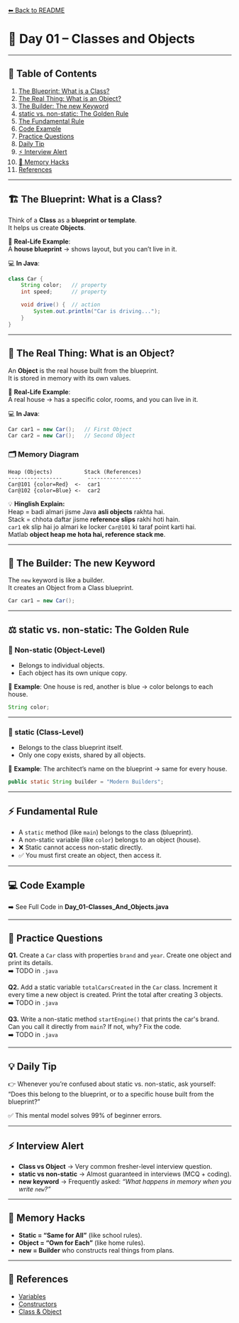 [⬅ Back to README](../README.md)  

# 📘 Day 01 – Classes and Objects  

---

## 📑 Table of Contents  
1. [The Blueprint: What is a Class?](#-the-blueprint-what-is-a-class)  
2. [The Real Thing: What is an Object?](#-the-real-thing-what-is-an-object)  
3. [The Builder: The new Keyword](#-the-builder-the-new-keyword)  
4. [static vs. non-static: The Golden Rule](#%EF%B8%8F-static-vs-non-static-the-golden-rule)  
5. [The Fundamental Rule](#-fundamental-rule)  
6. [Code Example](#-code-example)  
7. [Practice Questions](#-practice-questions)  
8. [Daily Tip](#-daily-tip)  
9. [⚡ Interview Alert](#-interview-alert)  
10. [🧠 Memory Hacks](#-memory-hacks)  
11. [References](#-references)  

---

## 🏗️ The Blueprint: What is a Class?  
Think of a **Class** as a **blueprint or template**.  
It helps us create **Objects**.  

💭 **Real-Life Example**:  
A **house blueprint** → shows layout, but you can’t live in it.  

💻 **In Java**:  

```java
class Car {
    String color;   // property
    int speed;      // property

    void drive() {  // action
        System.out.println("Car is driving...");
    }
}
```

---

## 🚗 The Real Thing: What is an Object?  
An **Object** is the real house built from the blueprint.  
It is stored in memory with its own values.  

💭 **Real-Life Example**:  
A real house → has a specific color, rooms, and you can live in it.  

💻 **In Java**:  

```java
Car car1 = new Car();   // First Object
Car car2 = new Car();   // Second Object
```

### 🗂️ Memory Diagram  

```
Heap (Objects)          Stack (References)
-----------------        -----------------
Car@101 {color=Red}  <-  car1
Car@102 {color=Blue} <-  car2
```

💡 **Hinglish Explain:**  
Heap = badi almari jisme Java **asli objects** rakhta hai.  
Stack = chhota daftar jisme **reference slips** rakhi hoti hain.  
`car1` ek slip hai jo almari ke locker `Car@101` ki taraf point karti hai.  
Matlab **object heap me hota hai, reference stack me**.  

---

## 👷 The Builder: The new Keyword  
The `new` keyword is like a builder.  
It creates an Object from a Class blueprint.  

```java
Car car1 = new Car();
```

---

## ⚖️ static vs. non-static: The Golden Rule  

### 🔴 Non-static (Object-Level)  
- Belongs to individual objects.  
- Each object has its own unique copy.  

💭 **Example**: One house is red, another is blue → color belongs to each house.  

```java
String color;
```

---

### 🔵 static (Class-Level)  
- Belongs to the class blueprint itself.  
- Only one copy exists, shared by all objects.  

💭 **Example**: The architect’s name on the blueprint → same for every house.  

```java
public static String builder = "Modern Builders";
```

---

## ⚡ Fundamental Rule  
- A `static` method (like `main`) belongs to the class (blueprint).  
- A non-static variable (like `color`) belongs to an object (house).  
- ❌ Static cannot access non-static directly.  
- ✅ You must first create an object, then access it.  

---

## 💻 Code Example  
➡️ See Full Code in **Day_01-Classes_And_Objects.java**  

---

## 📝 Practice Questions  

**Q1.** Create a `Car` class with properties `brand` and `year`. Create one object and print its details.  
➡️ TODO in `.java`  

**Q2.** Add a static variable `totalCarsCreated` in the `Car` class. Increment it every time a new object is created. Print the total after creating 3 objects.  
➡️ TODO in `.java`  

**Q3.** Write a non-static method `startEngine()` that prints the car's brand. Can you call it directly from `main`? If not, why? Fix the code.  
➡️ TODO in `.java`  

---

## 💡 Daily Tip  
👉 Whenever you’re confused about static vs. non-static, ask yourself:  
“Does this belong to the blueprint, or to a specific house built from the blueprint?”  

✅ This mental model solves 99% of beginner errors.  

---

## ⚡ Interview Alert  
- **Class vs Object** → Very common fresher-level interview question.  
- **static vs non-static** → Almost guaranteed in interviews (MCQ + coding).  
- **new keyword** → Frequently asked: *“What happens in memory when you write `new`?”*  

---

## 🧠 Memory Hacks  
- **Static = “Same for All”** (like school rules).  
- **Object = “Own for Each”** (like home rules).  
- **new = Builder** who constructs real things from plans.  

---

## 🔗 References  
- [Variables](#)  
- [Constructors](#)  
- [Class & Object](Day_01-Classes_And_Objects.md)  